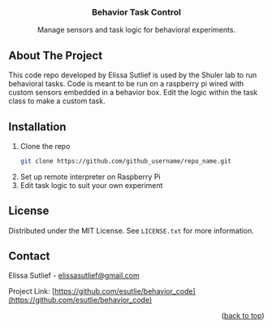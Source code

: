 <h3 align="center">Behavior Task Control</h3>
  <p align="center">
    Manage sensors and task logic for behavioral experiments.
  </p>
</div>


<!-- ABOUT THE PROJECT -->
## About The Project

This code repo developed by Elissa Sutlief is used by the Shuler lab to run behavioral tasks. Code is meant to be run on a raspberry pi wired with custom sensors embedded in a behavior box. Edit the logic within the task class to make a custom task. 


<!-- GETTING STARTED -->
## Installation

1. Clone the repo
   ```sh
   git clone https://github.com/github_username/repo_name.git
   ```
2. Set up remote interpreter on Raspberry Pi
3. Edit task logic to suit your own experiment


<!-- LICENSE -->
## License

Distributed under the MIT License. See `LICENSE.txt` for more information.



<!-- CONTACT -->
## Contact

Elissa Sutlief - elissasutlief@gmail.com

Project Link: [https://github.com/esutlie/behavior_code](https://github.com/esutlie/behavior_code)

<p align="right">(<a href="#readme-top">back to top</a>)</p>

